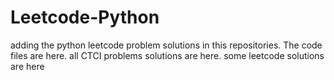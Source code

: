 # Leetcode-Python
adding the python leetcode problem solutions in this repositories. 
The code files are here.
all CTCI problems solutions are here.
some leetcode solutions are here











































































































































































































































































































































































































































































































































































































































































































